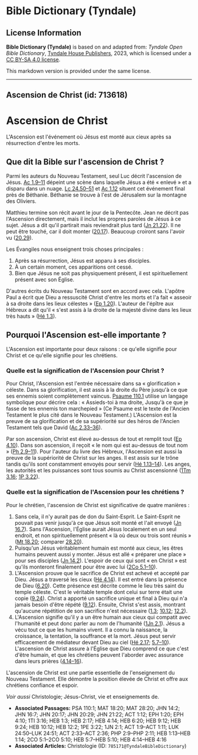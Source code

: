 # Bible Dictionary (Tyndale)

## License Information

**Bible Dictionary (Tyndale)** is based on and adapted from: _Tyndale Open Bible Dictionary_, [Tyndale House Publishers](https://tyndaleopenresources.com/), 2023, which is licensed under a [CC BY-SA 4.0 license](https://creativecommons.org/licenses/by-sa/4.0/legalcode.en).

This markdown version is provided under the same license.



--------------------------------

## Ascension de Christ (id: 713618)

Ascension de Christ
===================

L'Ascension est l'événement où Jésus est monté aux cieux après sa résurrection d'entre les morts.

Que dit la Bible sur l'ascension de Christ ?
--------------------------------------------

Parmi les auteurs du Nouveau Testament, seul Luc décrit l'ascension de Jésus. [Ac 1\.9–11](https://ref.ly/Acts1:9-Acts1:11) dépeint une scène dans laquelle Jésus a été « enlevé » et a disparu dans un nuage. [Lc 24\.50–51](https://ref.ly/Luke24:50-Luke24:51) et [Ac 1\.12](https://ref.ly/Acts1:12) situent cet événement final près de Béthanie. Béthanie se trouve à l'est de Jérusalem sur la montagne des Oliviers.

Matthieu termine son récit avant le jour de la Pentecôte. Jean ne décrit pas l'Ascension directement, mais il inclut les propres paroles de Jésus à ce sujet. Jésus a dit qu'il partirait mais reviendrait plus tard ([Jn 21\.22](https://ref.ly/John21:22)). Il ne peut être touché, car il doit monter ([20\.17](https://ref.ly/John20:17)). Beaucoup croiront sans l'avoir vu ([20\.29](https://ref.ly/John20:29)).

Les Évangiles nous enseignent trois choses principales :

1. Après sa résurrection, Jésus est apparu à ses disciples.
2. À un certain moment, ces apparitions ont cessé.
3. Bien que Jésus ne soit pas physiquement présent, il est spirituellement présent avec son Église.

D'autres écrits du Nouveau Testament sont en accord avec cela. L'apôtre Paul a écrit que Dieu a ressuscité Christ d'entre les morts et l'a fait « asseoir à sa droite dans les lieux célestes » ([Ep 1\.20](https://ref.ly/Eph1:20)). L'auteur de l'épître aux Hébreux a dit qu'il « s'est assis à la droite de la majesté divine dans les lieux très hauts » ([Hé 1\.3](https://ref.ly/Heb1:3)).

Pourquoi l'Ascension est\-elle importante ?
-------------------------------------------

L'Ascension est importante pour deux raisons : ce qu'elle signifie pour Christ et ce qu'elle signifie pour les chrétiens.

### Quelle est la signification de l'Ascension pour Christ ?

Pour Christ, l'Ascension est l'entrée nécessaire dans sa « glorification » céleste. Dans sa glorification, il est assis à la droite du Père jusqu'à ce que ses ennemis soient complètement vaincus. [Psaume 110\.1](https://ref.ly/Ps110:1) utilise un langage symbolique pour décrire cela : « Assieds\-toi à ma droite, Jusqu'à ce que je fasse de tes ennemis ton marchepied » (Ce Psaume est le texte de l'Ancien Testament le plus cité dans le Nouveau Testament.) L'Ascension est la preuve de sa glorification et de sa supériorité sur des héros de l'Ancien Testament tels que David ([Ac 2\.33–36](https://ref.ly/Acts2:33-Acts2:36)).

Par son ascension, Christ est élevé au\-dessus de tout et remplit tout ([Ep 4\.10](https://ref.ly/Eph4:10)). Dans son ascension, il reçoit « le nom qui est au\-dessus de tout nom » ([Ph 2\.9–11](https://ref.ly/Phil2:9-Phil2:11)). Pour l'auteur du livre des Hébreux, l'Ascension est aussi la preuve de la supériorité de Christ sur les anges. Il est assis sur le trône tandis qu'ils sont constamment envoyés pour servir ([Hé 1\.13–14](https://ref.ly/Heb1:13-Heb1:14)). Les anges, les autorités et les puissances sont tous soumis au Christ ascensionné ([1Tm 3\.16](https://ref.ly/1Tim3:16); [1P 3\.22](https://ref.ly/1Pet3:22)).

### Quelle est la signification de l'Ascension pour les chrétiens ?

Pour le chrétien, l'ascension de Christ est significative de quatre manières :

1. Sans cela, il n'y aurait pas de don du Saint\-Esprit. Le Saint\-Esprit ne pouvait pas venir jusqu'à ce que Jésus soit monté et l'ait envoyé ([Jn 16\.7](https://ref.ly/John16:7)). Sans l'Ascension, l'Église aurait Jésus localement en un seul endroit, et non spirituellement présent « là où deux ou trois sont réunis » ([Mt 18\.20](https://ref.ly/Matt18:20); comparer [28\.20](https://ref.ly/Matt28:20)).
2. Puisqu'un Jésus véritablement humain est monté aux cieux, les êtres humains peuvent aussi y monter. Jésus est allé « préparer une place » pour ses disciples ([Jn 14\.2](https://ref.ly/John14:2)). L'espoir de ceux qui sont « en Christ » est qu'ils monteront finalement pour être avec lui ([2Co 5\.1–10](https://ref.ly/2Cor5:1-2Cor5:10)).
3. L'Ascension prouve que le sacrifice de Christ est achevé et accepté par Dieu. Jésus a traversé les cieux ([Hé 4\.14](https://ref.ly/Heb4:14)). Il est entré dans la présence de Dieu ([6\.20](https://ref.ly/Heb6:20)). Cette présence est décrite comme le lieu très saint du temple céleste. C'est le véritable temple dont celui sur terre était une copie ([9\.24](https://ref.ly/Heb9:24)). Christ a apporté un sacrifice unique et final à Dieu qui n'a jamais besoin d'être répété ([9\.12](https://ref.ly/Heb9:12)). Ensuite, Christ s'est assis, montrant qu'aucune répétition de son sacrifice n'est nécessaire ([1\.3](https://ref.ly/Heb1:3); [10\.12](https://ref.ly/Heb10:12); [12\.2](https://ref.ly/Heb12:2)).
4. L'Ascension signifie qu'il y a un être humain aux cieux qui compatit avec l'humanité et peut donc parler au nom de l'humanité ([1Jn 2\.1](https://ref.ly/1John2:1)). Jésus a vécu tout ce que les humains vivent. Il a connu la naissance, la croissance, la tentation, la souffrance et la mort. Jésus peut servir efficacement de médiateur devant Dieu au ciel ([Hé 2\.17](https://ref.ly/Heb2:17); [5\.7–10](https://ref.ly/Heb5:7-Heb5:10)). L'ascension de Christ assure à l'Église que Dieu comprend ce que c'est d'être humain, et que les chrétiens peuvent l'aborder avec assurance dans leurs prières ([4\.14–16](https://ref.ly/Heb4:14-Heb4:16)).

L'ascension de Christ est une partie essentielle de l'enseignement du Nouveau Testament. Elle démontre la position élevée de Christ et offre aux chrétiens confiance et espoir.

*Voir aussi* Christologie; Jésus\-Christ, vie et enseignements de.

* **Associated Passages:** PSA 110:1; MAT 18:20; MAT 28:20; JHN 14:2; JHN 16:7; JHN 20:17; JHN 20:29; JHN 21:22; ACT 1:12; EPH 1:20; EPH 4:10; 1TI 3:16; HEB 1:3; HEB 2:17; HEB 4:14; HEB 6:20; HEB 9:12; HEB 9:24; HEB 10:12; HEB 12:2; 1PE 3:22; 1JN 2:1; ACT 1:9–ACT 1:11; LUK 24:50–LUK 24:51; ACT 2:33–ACT 2:36; PHP 2:9–PHP 2:11; HEB 1:13–HEB 1:14; 2CO 5:1–2CO 5:10; HEB 5:7–HEB 5:10; HEB 4:14–HEB 4:16
* **Associated Articles:** Christologie (ID: `785171@TyndaleBibleDictionary`)

